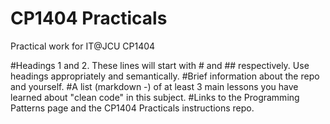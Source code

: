 # CP1404 Practicals

Practical work for IT@JCU CP1404

#Headings 1 and 2. These lines will start with # and ## respectively. Use headings appropriately and semantically.
#Brief information about the repo and yourself.
#A list (markdown -) of at least 3 main lessons you have learned about "clean code" in this subject.
#Links to the Programming Patterns page and the CP1404 Practicals instructions repo.

